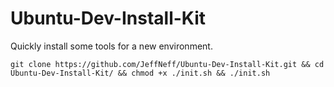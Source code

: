 # Ubuntu-Dev-Install-Kit

Quickly install some tools for a new environment. 

```
git clone https://github.com/JeffNeff/Ubuntu-Dev-Install-Kit.git && cd Ubuntu-Dev-Install-Kit/ && chmod +x ./init.sh && ./init.sh
```

